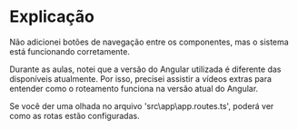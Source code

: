 # Explicação

Não adicionei botões de navegação entre os componentes, mas o sistema está funcionando corretamente.

Durante as aulas, notei que a versão do Angular utilizada é diferente das disponíveis atualmente. Por isso, precisei assistir a vídeos extras para entender como o roteamento funciona na versão atual do Angular.

Se você der uma olhada no arquivo 'src\app\app.routes.ts', poderá ver como as rotas estão configuradas.
